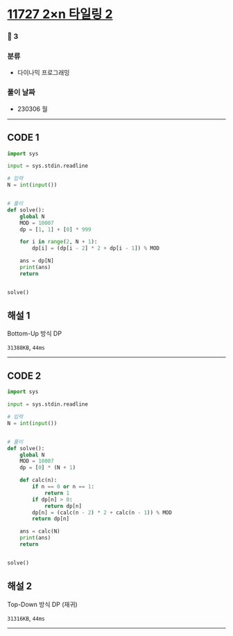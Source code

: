 # [11727 2×n 타일링 2](https://www.acmicpc.net/problem/11727)

### 🥈 3

### 분류

- 다이나믹 프로그래밍

### 풀이 날짜

- 230306 월

---

## CODE 1

```python
import sys

input = sys.stdin.readline

# 입력
N = int(input())


# 풀이
def solve():
    global N
    MOD = 10007
    dp = [1, 1] + [0] * 999

    for i in range(2, N + 1):
        dp[i] = (dp[i - 2] * 2 + dp[i - 1]) % MOD

    ans = dp[N]
    print(ans)
    return


solve()

```

## 해설 1

Bottom-Up 방식 DP

`31388KB`, `44ms`

---

## CODE 2

```python
import sys

input = sys.stdin.readline

# 입력
N = int(input())


# 풀이
def solve():
    global N
    MOD = 10007
    dp = [0] * (N + 1)

    def calc(n):
        if n == 0 or n == 1:
            return 1
        if dp[n] > 0:
            return dp[n]
        dp[n] = (calc(n - 2) * 2 + calc(n - 1)) % MOD
        return dp[n]

    ans = calc(N)
    print(ans)
    return


solve()

```

## 해설 2

Top-Down 방식 DP (재귀)

`31316KB`, `44ms`

---
